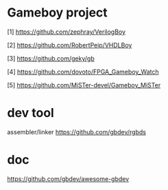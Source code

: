 # Gameboy project

[1] https://github.com/zephray/VerilogBoy

[2] https://github.com/RobertPeip/VHDLBoy

[3] https://github.com/geky/gb

[4] https://github.com/dovoto/FPGA_Gameboy_Watch

[5] https://github.com/MiSTer-devel/Gameboy_MiSTer

# dev tool

assembler/linker https://github.com/gbdev/rgbds

# doc 

https://github.com/gbdev/awesome-gbdev
